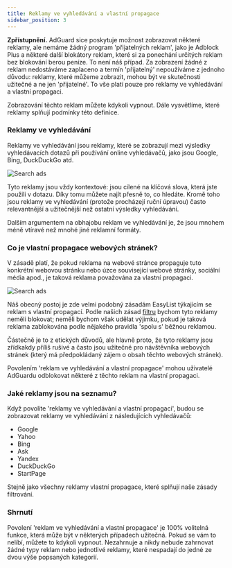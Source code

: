 ```yaml
---
title: Reklamy ve vyhledávání a vlastní propagace
sidebar_position: 3
---
```


**Zpřístupnění.** AdGuard sice poskytuje možnost zobrazovat některé reklamy, ale nemáme žádný program 'přijatelných reklam', jako je Adblock Plus a některé další blokátory reklam, které si za ponechání určitých reklam bez blokování berou peníze. To není náš případ. Za zobrazení žádné z reklam nedostáváme zaplaceno a termín 'přijatelný' nepoužíváme z jednoho důvodu: reklamy, které můžeme zobrazit, mohou být ve skutečnosti užitečné a ne jen 'přijatelné'. To vše platí pouze pro reklamy ve vyhledávání a vlastní propagaci.

Zobrazování těchto reklam můžete kdykoli vypnout. Dále vysvětlíme, které reklamy splňují podmínky této definice.

### Reklamy ve vyhledávání

Reklamy ve vyhledávání jsou reklamy, které se zobrazují mezi výsledky vyhledávacích dotazů při používání online vyhledávačů, jako jsou Google, Bing, DuckDuckGo atd.

![Search ads](https://cdn.adtidy.org/content/kb/ad_blocker/general/googlead.jpg)

Tyto reklamy jsou vždy kontextové: jsou cílené na klíčová slova, která jste použili v dotazu. Díky tomu můžete najít přesně to, co hledáte. Kromě toho jsou reklamy ve vyhledávání (protože procházejí ruční úpravou) často relevantnější a užitečnější než ostatní výsledky vyhledávání.

Dalším argumentem na obhajobu reklam ve vyhledávání je, že jsou mnohem méně vtíravé než mnohé jiné reklamní formáty.

### Co je vlastní propagace webových stránek?

V zásadě platí, že pokud reklama na webové stránce propaguje tuto konkrétní webovou stránku nebo úzce související webové stránky, sociální média apod., je taková reklama považována za vlastní propagaci.

![Search ads](https://cdn.adtidy.org/content/kb/ad_blocker/general/echodot.jpg)

Náš obecný postoj je zde velmi podobný zásadám EasyList týkajícím se reklam s vlastní propagací. Podle našich zásad [filtru](../filter-policy) bychom tyto reklamy neměli blokovat; neměli bychom však udělat výjimku, pokud je taková reklama zablokována podle nějakého pravidla 'spolu s' běžnou reklamou.

Částečně je to z etických důvodů, ale hlavně proto, že tyto reklamy jsou zřídkakdy příliš rušivé a často jsou užitečné pro návštěvníka webových stránek (který má předpokládaný zájem o obsah těchto webových stránek).

Povolením 'reklam ve vyhledávání a vlastní propagace' mohou uživatelé AdGuardu odblokovat některé z těchto reklam na vlastní propagaci.

### Jaké reklamy jsou na seznamu?

Když povolíte 'reklamy ve vyhledávání a vlastní propagaci', budou se zobrazovat reklamy ve vyhledávání z následujících vyhledávačů:

- Google
- Yahoo
- Bing
- Ask
- Yandex
- DuckDuckGo
- StartPage

Stejně jako všechny reklamy vlastní propagace, které splňují naše zásady filtrování.

### Shrnutí

Povolení 'reklam ve vyhledávání a vlastní propagace' je 100% volitelná funkce, která může být v některých případech užitečná. Pokud se vám to nelíbí, můžete to kdykoli vypnout. Nezahrnuje a nikdy nebude zahrnovat žádné typy reklam nebo jednotlivé reklamy, které nespadají do jedné ze dvou výše popsaných kategorií.
